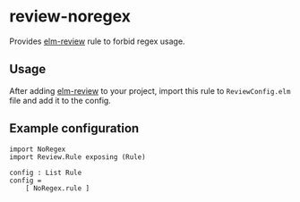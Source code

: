 # review-noregex
Provides [elm-review](https://package.elm-lang.org/packages/jfmengels/elm-review/latest/) rule to forbid regex usage.

## Usage
After adding [elm-review](https://package.elm-lang.org/packages/jfmengels/elm-review/latest/) to your project, import this rule to
`ReviewConfig.elm` file and add it to the config. 

## Example configuration
    import NoRegex
    import Review.Rule exposing (Rule)

    config : List Rule
    config =
        [ NoRegex.rule ]